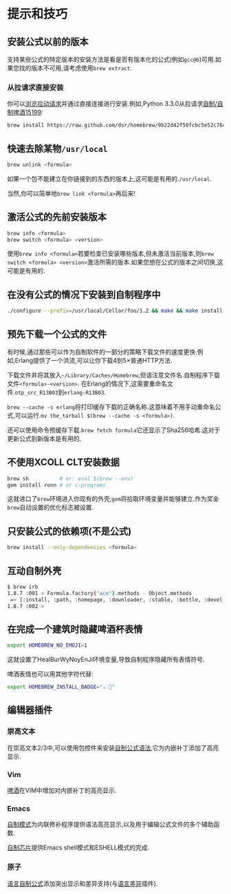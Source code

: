 
# 提示和技巧

## 安装公式以前的版本

支持某些公式的特定版本的安装方法是看是否有版本化的公式(例如`gcc@6`)可用.如果您找的版本不可用,请考虑使用`brew extract`.

### 从拉请求直接安装

你可以[浏览拉动请求](https://github.com/Homebrew/homebrew-core/pulls)并通过直接连接进行安装.例如,Python 3.3.0从拉请求[自制/自制啤酒15199](https://github.com/Homebrew/homebrew/pull/15199):

```sh
brew install https://raw.github.com/dsr/homebrew/9b22d42f50fcbc5e52c764448b3ac002bc153bd7/Library/Formula/python3.rb
```

## 快速去除某物`/usr/local`

```sh
brew unlink <formula>
```

如果一个包不能建立在你链接到的东西的版本上,这可能是有用的.`/usr/local`.

当然,你可以简单地`brew link <formula>`再后来!

## 激活公式的先前安装版本

```sh
brew info <formula>
brew switch <formula> <version>
```

使用`brew info <formula>`若要检查已安装哪些版本,但未激活当前版本,则`brew switch <formula> <version>`激活所需的版本.如果您想在公式的版本之间切换,这可能是有用的.

## 在没有公式的情况下安装到自制程序中

```sh
./configure --prefix=/usr/local/Cellar/foo/1.2 && make && make install && brew link foo
```

## 预先下载一个公式的文件

有时候,通过那些可以作为自制软件的一部分的策略下载文件的速度更快.例如,Erlang提供了一个洪流,可以让你下载4到5×普通HTTP方法.

下载文件并将其放入`~/Library/Caches/Homebrew`,但请注意文件名.自制程序下载文件`<formula>-<version>`. 在Erlang的情况下,这需要重命名文件.`otp_src_R13B03`到`erlang-R13B03`.

`brew --cache -s erlang`将打印缓存下载的正确名称.这意味着不用手动重命名公式,可以运行.`mv the_tarball $(brew --cache -s <formula>)`.

还可以使用命令预缓存下载.`brew fetch formula`它还显示了Sha256哈希.这对于更新公式到新版本是有用的.

## 不使用XCOLL CLT安装数据

```sh
brew sh          # or: eval $(brew --env)
gem install ronn # or c-programs
```

这就进口了`brew`环境进入你现有的外壳;`gem`将拾取环境变量并能够建立.作为奖金`brew`自动设置的优化标志被设置.

## 只安装公式的依赖项(不是公式)

```sh
brew install --only-dependencies <formula>
```

## 互动自制外壳

```sh
$ brew irb
1.8.7 :001 > Formula.factory("ace").methods - Object.methods
 => [:install, :path, :homepage, :downloader, :stable, :bottle, :devel, :head, :active_spec, :buildpath, :ensure_specs_set, :url, :version, :specs, :mirrors, :installed?, :explicitly_requested?, :linked_keg, :installed_prefix, :prefix, :rack, :bin, :doc, :include, :info, :lib, :libexec, :man, :man1, :man2, :man3, :man4, :man5, :man6, :man7, :man8, :sbin, :share, :etc, :var, :plist_name, :plist_path, :download_strategy, :cached_download, :caveats, :options, :patches, :keg_only?, :fails_with?, :skip_clean?, :brew, :std_cmake_args, :deps, :external_deps, :recursive_deps, :system, :fetch, :verify_download_integrity, :fails_with_llvm, :fails_with_llvm?, :std_cmake_parameters, :mkdir, :mktemp]
1.8.7 :002 >
```

## 在完成一个建筑时隐藏啤酒杯表情

```sh
export HOMEBREW_NO_EMOJI=1
```

这就设置了HealBurWyNoyEnJi环境变量,导致自制程序隐藏所有表情符号.

啤酒表情也可以用其他字符代替:

```sh
export HOMEBREW_INSTALL_BADGE="☕️ 🐸"
```

## 编辑器插件

### 崇高文本

在崇高文本2/3中,可以使用包控件来安装[自制公式语法](https://github.com/samueljohn/Homebrew-formula-syntax),它为内嵌补丁添加了高亮显示.

### Vim

[啤酒](https://github.com/xu-cheng/brew.vim)在VIM中增加对内嵌补丁的高亮显示.

### Emacs

[自制模式](https://github.com/dunn/homebrew-mode)为内联修补程序提供语法高亮显示,以及用于编辑公式文件的多个辅助函数.

[自制芯片](https://github.com/hiddenlotus/pcmpl-homebrew)提供Emacs shell模式和ESHELL模式的完成.

### 原子

[语言自制公式](https://atom.io/packages/language-homebrew-formula)添加突出显示和差异支持(与[语言差异](https://atom.io/packages/language-diff)插件).
